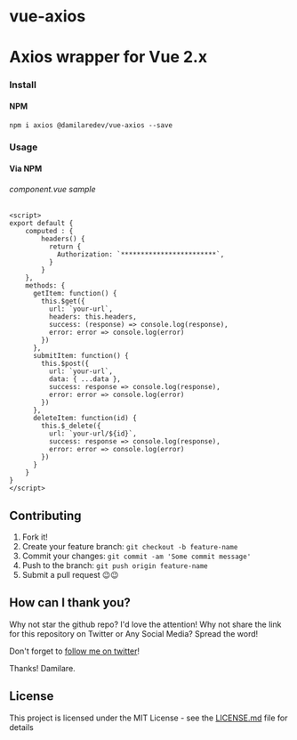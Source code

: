 # vue-axios

# Axios wrapper for Vue 2.x

### Install

#### NPM
```
npm i axios @damilaredev/vue-axios --save
``` 

### Usage

#### Via NPM

###### component.vue sample
```vue
<script>
export default {
    computed : {
        headers() {
          return {
            Authorization: `************************`,
          }
        }
    },
    methods: {
      getItem: function() {
        this.$get({
          url: `your-url`,
          headers: this.headers,
          success: (response) => console.log(response),
          error: error => console.log(error)
        })
      },
      submitItem: function() {
        this.$post({
          url: `your-url`,
          data: { ...data },
          success: response => console.log(response),
          error: error => console.log(error)
        })
      },
      deleteItem: function(id) {
        this.$_delete({
          url: `your-url/${id}`,
          success: response => console.log(response),
          error: error => console.log(error)
        })
      }
    }
}
</script>
```


## Contributing
1. Fork it!
2. Create your feature branch: `git checkout -b feature-name`
3. Commit your changes: `git commit -am 'Some commit message'`
4. Push to the branch: `git push origin feature-name`
5. Submit a pull request 😉😉

## How can I thank you?

Why not star the github repo? I'd love the attention! Why not share the link for this repository on Twitter or Any Social Media? Spread the word!

Don't forget to [follow me on twitter](https://twitter.com/laravel00)!

Thanks!
Damilare.

## License
This project is licensed under the MIT License - see the [LICENSE.md](LICENSE) file for details



